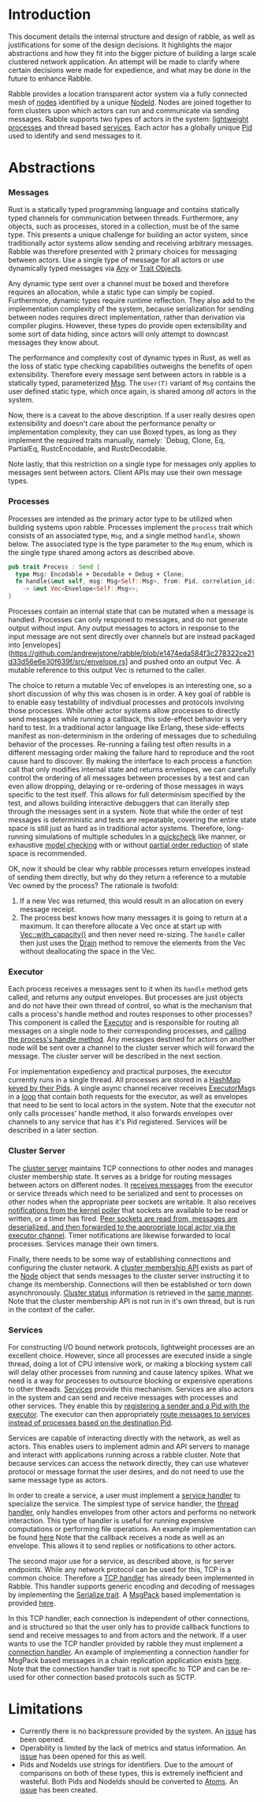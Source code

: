 # Introduction
This document details the internal structure and design of rabble, as well as justifications for
some of the design decisions. It highlights the major abstractions and how they fit into the bigger
picture of building a large scale clustered network application. An attempt will be made to clarify
where certain decisions were made for expedience, and what may be done in the future to enhance
Rabble.

Rabble provides a location transparent actor system via a fully connected mesh of
[nodes](https://github.com/andrewjstone/rabble/blob/e1474eda584f3c278322ce21d33d56e6e30f639f/src/node.rs) identified by
a unique [NodeId](https://github.com/andrewjstone/rabble/blob/e1474eda584f3c278322ce21d33d56e6e30f639f/src/node_id.rs).
Nodes are joined together to form clusters upon which actors can run and communicate via sending
messages.  Rabble supports two types of actors in the system: [lightweight
processes](https://github.com/andrewjstone/rabble/blob/e1474eda584f3c278322ce21d33d56e6e30f639f/src/process.rs) and
thread based
[services](https://github.com/andrewjstone/rabble/blob/e1474eda584f3c278322ce21d33d56e6e30f639f/src/service.rs). Each
actor has a globally unique
[Pid](https://github.com/andrewjstone/rabble/blob/e1474eda584f3c278322ce21d33d56e6e30f639f/src/pid.rs) used to identify
and send messages to it.

# Abstractions

### Messages
Rust is a statically typed programming language and contains statically typed channels for
communication between threads. Furthermore, any objects, such as processes, stored in a collection,
must be of the same type. This presents a unique challenge for building an actor system, since
traditionally actor systems allow sending and receiving arbitrary messages. Rabble was therefore
presented with 2 primary choices for messaging between actors. Use a single type of message for all
actors or use dynamically typed messages via [Any](https://doc.rust-lang.org/std/any/) or [Trait
Objects](https://doc.rust-lang.org/stable/book/trait-objects.html).

Any dynamic type sent over a channel must be boxed and therefore requires an allocation, while a
static type can simply be copied. Furthermore, dynamic types require runtime reflection. They also
add to the implementation complexity of the system, because serialization for sending between nodes
requires direct implementation, rather than derivation via compiler plugins. However, these types do
provide open extensibility and some sort of data hiding, since actors will only attempt to downcast
messages they know about.

The performance and complexity cost of dynamic types in Rust, as well as the loss of static type
checking capabilities outweighs the benefits of open extensibility. Therefore every message sent
between actors in rabble is a statically typed, parameterized
[Msg](https://github.com/andrewjstone/rabble/blob/e1474eda584f3c278322ce21d33d56e6e30f639f/src/msg.rs). The `User(T)`
variant of `Msg` contains the user defined static type, which once again, is shared among *all*
actors in the system.

Now, there is a caveat to the above description. If a user really desires open extensibility and
doesn't care about the performance penalty or implementation complexity, they can use Boxed types,
as long as they implement the required traits manually, namely: `Debug, Clone, Eq,
PartialEq, RustcEncodable, and RustcDecodable.

Note lastly, that this restriction on a single type for messages only applies to messages sent
between actors. Client APIs may use their own message types.


### Processes
Processes are intended as the primary actor type to be utilized when building systems
upon rabble.  Processes implement the `process` trait which consists of an associated type, `Msg`,
and a single method `handle`, shown below. The associated type is the type parameter to the `Msg`
enum, which is the single type shared among actors as described above.

```Rust
pub trait Process : Send {
  type Msg: Encodable + Decodable + Debug + Clone;
  fn handle(&mut self, msg: Msg<Self::Msg>, from: Pid, correlation_id: Option<CorrelationId>)
    -> &mut Vec<Envelope<Self::Msg>>;
}
```

Processes contain an internal state that can be mutated when a message is handled. Processes can
only responed to messages, and do not generate output without input. Any output messages to actors
in response to the input message are not sent directly over channels but are instead packaged into
[envelopes](https://github.com/andrewjstone/rabble/blob/e1474eda584f3c278322ce21d33d56e6e30f639f/src/envelope.rs] and
pushed onto an output Vec. A mutable reference to this output Vec is returned to the caller.

The choice to return a mutable Vec of envelopes is an interesting one, so a short discussion of why
this was chosen is in order. A key goal of rabble is to enable easy testability of indivdiual
processes and protocols involving those processes. While other actor systems allow processes to
directly send messages while running a callback, this side-effect behavior is very hard to test. In
a traditional actor language like Erlang, these side-effects manifest as non-determinism in the
ordering of messages due to scheduling behavior of the processes. Re-running a failing test often
results in a different messaging order making the failure hard to reproduce and the root cause hard
to discover. By making the interface to each process a function call that only modifies internal
state and returns envelopes, we can carefully control the ordering of all messages between processes
by a test and can even allow dropping, delaying or re-ordering of those messages in ways specific to
the test itself.  This allows for full determinism specified by the test, and allows building
interactive debuggers that can literally step through the messages sent in a system. Note that while
the order of test messages is deterministic and tests are repeatable, covering the entire state
space is still just as hard as in traditional actor systems. Therefore, long-running simulations of
multiple schedules in a [quickcheck](https://github.com/BurntSushi/quickcheck) like manner, or
exhaustive [model checking](https://en.wikipedia.org/wiki/Model_checking) with or without [partial
order reduction](https://en.wikipedia.org/wiki/Partial_order_reduction) of state space is
recommended.

OK, now it should be clear why rabble processes return envelopes instead of sending them directly, but why
do they return a reference to a mutable Vec owned by the process? The rationale is twofold:

 1. If a new Vec was returned, this would result in an allocation on every message receipt.
 2. The process best knows how many messages it is going to return at a maximum. It can therefore
    allocate a Vec once at start up with
    [Vec::with_capacity()](https://doc.rust-lang.org/std/vec/struct.Vec.html#method.with_capacity)
    and then never need re-sizing. The `handle` caller then just uses the
    [Drain](https://doc.rust-lang.org/std/vec/struct.Vec.html#method.drain) method to remove the
    elements from the Vec without deallocating the space in the Vec.

### Executor
Each process receives a messages sent to it when its `handle` method gets called, and returns any
output envelopes. But processes are just objects and do not have their own thread of control, so
what is the mechanism that calls a process's handle method and routes responses to other processes?
This component is called the
[Executor](https://github.com/andrewjstone/rabble/blob/e1474eda584f3c278322ce21d33d56e6e30f639f/src/executor.rs) and is
responsible for routing all messages on a single node to their corresponding processes, and [calling
the process's handle
method](https://github.com/andrewjstone/rabble/blob/e1474eda584f3c278322ce21d33d56e6e30f639f/src/executor.rs#L117). Any
messages destined for actors on another node will be sent over a channel to the cluster server
which will forward the message. The cluster server will be described in the next section.

For implementation expediency and practical purposes, the executor currently runs in a single
thread. All processes are stored in a [HashMap keyed by their
Pids](https://github.com/andrewjstone/rabble/blob/e1474eda584f3c278322ce21d33d56e6e30f639f/src/executor.rs#L21). A
single async channel receiver receives
[ExecutorMsg](https://github.com/andrewjstone/rabble/blob/e1474eda584f3c278322ce21d33d56e6e30f639f/src/executor_msg.rs)s
in a [loop](https://github.com/andrewjstone/rabble/blob/e1474eda584f3c278322ce21d33d56e6e30f639f/src/executor.rs#L56)
that contain both requests for the executor, as well as envelopes that need to be sent to local
actors in the system. Note that the executor not only calls processes' handle method, it also
forwards envelopes over channels to any service that has it's Pid registered. Services will be
described in a later section.

### Cluster Server
The [cluster
server](https://github.com/andrewjstone/rabble/blob/e1474eda584f3c278322ce21d33d56e6e30f639f/src/cluster_server.rs)
maintains TCP connections to other nodes and manages cluster membership state. It serves as a bridge
for routing messages between actors on different nodes. It [receives
messages](https://github.com/andrewjstone/rabble/blob/e1474eda584f3c278322ce21d33d56e6e30f639f/src/node.rs#L52-L73)
from the executor or
service threads which need to be serialized and sent to processes on other nodes when the
appropriate peer sockets are writable. It also receives [notifications from the kernel
poller](https://github.com/andrewjstone/rabble/blob/e1474eda584f3c278322ce21d33d56e6e30f639f/src/cluster_server.rs#L175-L192) that
sockets are available to be read or written, or a timer has fired. [Peer sockets are read from,
messages are deserialized, and then forwarded to the appropriate local actor via the executor
channel](https://github.com/andrewjstone/rabble/blob/e1474eda584f3c278322ce21d33d56e6e30f639f/src/cluster_server.rs#L215-L260).
Timer notifications are likewise forwarded to local processes.  Services manage their own timers.

Finally, there needs to be some way of establishing connections and configuring the cluster network.
A [cluster membership
API](https://github.com/andrewjstone/rabble/blob/e1474eda584f3c278322ce21d33d56e6e30f639f/src/node.rs#L52-L73) exists
as part of the [Node](https://github.com/andrewjstone/rabble/blob/e1474eda584f3c278322ce21d33d56e6e30f639f/src/node.rs) object that sends messages to the cluster server instructing it to change its
membership. Connections will then be established or torn down asynchronously. [Cluster
status](https://github.com/andrewjstone/rabble/blob/e1474eda584f3c278322ce21d33d56e6e30f639f/src/cluster_status.rs)
information is retrieved in the [same
manner](https://github.com/andrewjstone/rabble/blob/e1474eda584f3c278322ce21d33d56e6e30f639f/src/node.rs#L111-L117).
Note that the cluster membership API is not run in it's own thread, but is run in the context of the
caller.

### Services
For constructing I/O bound network protocols, lightweight processes are an excellent choice.
However, since all processes are executed inside a single thread, doing a lot of CPU intensive work,
or making a blocking system call will delay other processes from running and cause latency spikes.
What we need is a way for processes to outsource blocking or expensive operations to other threads.
[Services](https://github.com/andrewjstone/rabble/blob/e1474eda584f3c278322ce21d33d56e6e30f639f/src/service.rs) provide
this mechanism. Services are also actors in the system and can send and receive messages with
processes and other services. They enable this by [registering a sender and a Pid with the
executor](https://github.com/andrewjstone/rabble/blob/e1474eda584f3c278322ce21d33d56e6e30f639f/src/service.rs#L37). The
executor can then appropriately [route messages to services instead of processes based on the
destination
Pid](https://github.com/andrewjstone/rabble/blob/e1474eda584f3c278322ce21d33d56e6e30f639f/src/executor.rs#L106-L109).

Services are capable of interacting directly with the network, as well as actors. This enables users
to implement admin and API servers to manage and interact with applications running across a rabble
cluster. Note that because services can access the network directly, they can use whatever protocol
or message format the user desires, and do not need to use the same message type as actors.

In order to create a service, a user must implement a [service
handler](https://github.com/andrewjstone/rabble/blob/e1474eda584f3c278322ce21d33d56e6e30f639f/src/service_handler.rs)
to specialize the service. The simplest type of service handler, the [thread
handler](https://github.com/andrewjstone/rabble/blob/e1474eda584f3c278322ce21d33d56e6e30f639f/src/thread_handler.rs),
only handles envelopes from other actors and performs no network interaction. This type of handler
is useful for running expensive computations or performing file operations. An example
implementation can be found
[here](https://github.com/andrewjstone/rabble/blob/e1474eda584f3c278322ce21d33d56e6e30f639f/tests/basic.rs#L26-L29)
Note that the callback receives a node as well as an envelope. This allows it to send replies or
notifications to other actors.

The second major use for a service, as described above, is for server endpoints. While any network
protocol can be used for this, TCP is a common choice. Therefore a [TCP
handler](https://github.com/andrewjstone/rabble/blob/e1474eda584f3c278322ce21d33d56e6e30f639f/src/tcp_server_handler.rs)
has already been implemented in Rabble. This handler supports generic encoding and decoding of
messages by implementing the [Serialize
trait](https://github.com/andrewjstone/rabble/blob/e1474eda584f3c278322ce21d33d56e6e30f639f/src/serialize.rs).
A [MsgPack](http://msgpack.org/index.html) based implementation is provided
[here](https://github.com/andrewjstone/rabble/blob/e1474eda584f3c278322ce21d33d56e6e30f639f/src/msgpack_serializer.rs).

In this TCP handler, each connection is independent of other connections, and is structured so that
the user only has to provide callback functions to send and receive messages to and from actors and
the network. If a user wants to use the TCP handler provided by rabble they must implement a
[connection
handler](https://github.com/andrewjstone/rabble/blob/e1474eda584f3c278322ce21d33d56e6e30f639f/src/connection_handler.rs).
An example of implementing a connection handler for MsgPack based messages in a chain replication
application exists
[here](https://github.com/andrewjstone/rabble/blob/e1474eda584f3c278322ce21d33d56e6e30f639f/tests/utils/api_server.rs#L45-L109).
Note that the connection handler trait is not specific to TCP and can be re-used for other
connection based protocols such as SCTP.

# Limitations

 * Currently there is no backpressure provided by the system. An
   [issue](https://github.com/andrewjstone/rabble/issues/2)  has been opened.
 * Operability is limited by the lack of metrics and status information. An
   [issue](https://github.com/andrewjstone/rabble/issues/4) has been opened
   for this as well.
 * Pids and NodeIds use strings for identifiers. Due to the amount of comparisons on both of these
   types, this is extremely inefficient and wasteful. Both Pids and NodeIds should be converted to
   [Atoms](http://stackoverflow.com/questions/36023947/how-do-erlang-atoms-work/36025280). An
   [issue](https://github.com/andrewjstone/rabble/issues/5) has been created.

